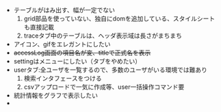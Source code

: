   * テーブルがはみ出す、幅が一定でない
    1. grid部品を使っていない、独自にdomを追加している、スタイルシートも直接記載
    1. traceタブ中のテーブルは、ヘッダ表示域は長さがまちまち
  * アイコン、gifをエレガントにしたい
  * ~~accessLog画面の項目名が変、titleで正式名を表示~~
  * settingはメニューにしたい（タブをやめたい）
  * userタブ:全ユーザを一覧するので、多数のユーザがいる環境では難あり
    1. 検索インタフェースをつける
    1. csvアップロードで一気に作成等、user一括操作コマンド要
  * 統計情報をグラフで表示したい
  * 